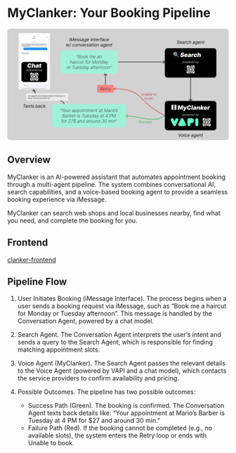 # MyClanker: Your Booking Pipeline

![MyClanker Booking Pipeline](res/pipeline.png)

## Overview

MyClanker is an AI-powered assistant that automates appointment booking through a multi-agent pipeline.
The system combines conversational AI, search capabilities, and a voice-based booking agent to provide a seamless booking experience via iMessage.

MyClanker can search web shops and local businesses nearby, find what you need, and complete the booking for you.

## Frontend

[clanker-frontend](https://github.com/JonCGroberg/clanker-frontend)

## Pipeline Flow

1. User Initiates Booking (iMessage Interface). The process begins when a user sends a booking request via iMessage, such as “Book me a haircut for Monday or Tuesday afternoon”. This message is handled by the Conversation Agent, powered by a chat model.

2. Search Agent. The Conversation Agent interprets the user’s intent and sends a query to the Search Agent, which is responsible for finding matching appointment slots.

3. Voice Agent (MyClanker). The Search Agent passes the relevant details to the Voice Agent (powered by VAPI and a chat model), which contacts the service providers to confirm availability and pricing.

4. Possible Outcomes. The pipeline has two possible outcomes:
    - Success Path (Green). The booking is confirmed. The Conversation Agent texts back details like: “Your appointment at Mario’s Barber is Tuesday at 4 PM for $27 and around 30 min.”
    - Failure Path (Red). If the booking cannot be completed (e.g., no available slots), the system enters the Retry loop or ends with Unable to book.